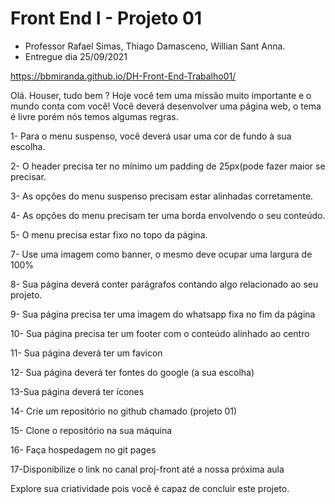 # Front End I - Projeto 01
- Professor Rafael Simas, Thiago Damasceno, Willian Sant Anna. 
- Entregue dia 25/09/2021

https://bbmiranda.github.io/DH-Front-End-Trabalho01/

Olá. Houser, tudo bem ?
Hoje você tem uma missão muito importante e o mundo conta com você!
Você deverá desenvolver uma página web, o tema é livre porém nós temos algumas regras.

1-  Para o menu suspenso, você deverá usar uma cor de fundo à sua escolha.

2- O header precisa ter no mínimo um padding de 25px(pode fazer maior se precisar.

3- As opções do menu suspenso precisam estar alinhadas corretamente.

4- As opções do menu precisam ter uma borda envolvendo o seu conteúdo.

5- O menu precisa estar fixo no topo da página.

7- Use uma imagem como banner, o mesmo deve ocupar uma largura de 100%

8- Sua página deverá conter parágrafos contando algo relacionado ao seu projeto.

9- Sua página precisa ter uma imagem do whatsapp fixa no fim da página 

10- Sua página precisa ter um footer com o conteúdo alinhado ao centro

11- Sua página deverá ter um favicon

12- Sua página deverá ter fontes do google (a sua escolha)

13-Sua página deverá ter ícones

14- Crie um repositório no github chamado (projeto 01)

15- Clone o repositório na sua máquina

16- Faça hospedagem no git pages

17-Disponibilize o link no canal proj-front até a nossa próxima aula

Explore sua criatividade pois você é capaz de concluir este projeto.
